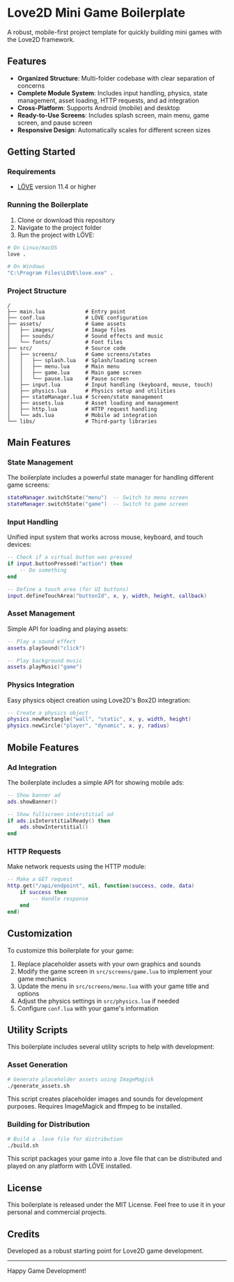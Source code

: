 # Love2D Mini Game Boilerplate

A robust, mobile-first project template for quickly building mini games with the Love2D framework.

## Features

- **Organized Structure**: Multi-folder codebase with clear separation of concerns
- **Complete Module System**: Includes input handling, physics, state management, asset loading, HTTP requests, and ad integration
- **Cross-Platform**: Supports Android (mobile) and desktop
- **Ready-to-Use Screens**: Includes splash screen, main menu, game screen, and pause screen
- **Responsive Design**: Automatically scales for different screen sizes

## Getting Started

### Requirements

- [LÖVE](https://love2d.org/) version 11.4 or higher

### Running the Boilerplate

1. Clone or download this repository
2. Navigate to the project folder
3. Run the project with LÖVE:

```bash
# On Linux/macOS
love .

# On Windows
"C:\Program Files\LOVE\love.exe" .
```

### Project Structure

```
/
├── main.lua             # Entry point
├── conf.lua             # LÖVE configuration
├── assets/              # Game assets
│   ├── images/          # Image files
│   ├── sounds/          # Sound effects and music
│   └── fonts/           # Font files
├── src/                 # Source code
│   ├── screens/         # Game screens/states
│   │   ├── splash.lua   # Splash/loading screen
│   │   ├── menu.lua     # Main menu
│   │   ├── game.lua     # Main game screen
│   │   └── pause.lua    # Pause screen
│   ├── input.lua        # Input handling (keyboard, mouse, touch)
│   ├── physics.lua      # Physics setup and utilities
│   ├── stateManager.lua # Screen/state management
│   ├── assets.lua       # Asset loading and management
│   ├── http.lua         # HTTP request handling
│   └── ads.lua          # Mobile ad integration
└── libs/                # Third-party libraries
```

## Main Features

### State Management

The boilerplate includes a powerful state manager for handling different game screens:

```lua
stateManager.switchState("menu")  -- Switch to menu screen
stateManager.switchState("game")  -- Switch to game screen
```

### Input Handling

Unified input system that works across mouse, keyboard, and touch devices:

```lua
-- Check if a virtual button was pressed
if input.buttonPressed("action") then
    -- Do something
end

-- Define a touch area (for UI buttons)
input.defineTouchArea("buttonId", x, y, width, height, callback)
```

### Asset Management

Simple API for loading and playing assets:

```lua
-- Play a sound effect
assets.playSound("click")

-- Play background music
assets.playMusic("game")
```

### Physics Integration

Easy physics object creation using Love2D's Box2D integration:

```lua
-- Create a physics object
physics.newRectangle("wall", "static", x, y, width, height)
physics.newCircle("player", "dynamic", x, y, radius)
```

## Mobile Features

### Ad Integration

The boilerplate includes a simple API for showing mobile ads:

```lua
-- Show banner ad
ads.showBanner()

-- Show fullscreen interstitial ad
if ads.isInterstitialReady() then
    ads.showInterstitial()
end
```

### HTTP Requests

Make network requests using the HTTP module:

```lua
-- Make a GET request
http.get("/api/endpoint", nil, function(success, code, data)
    if success then
        -- Handle response
    end
end)
```

## Customization

To customize this boilerplate for your game:

1. Replace placeholder assets with your own graphics and sounds
2. Modify the game screen in `src/screens/game.lua` to implement your game mechanics
3. Update the menu in `src/screens/menu.lua` with your game title and options
4. Adjust the physics settings in `src/physics.lua` if needed
5. Configure `conf.lua` with your game's information

## Utility Scripts

This boilerplate includes several utility scripts to help with development:

### Asset Generation

```bash
# Generate placeholder assets using ImageMagick
./generate_assets.sh
```

This script creates placeholder images and sounds for development purposes. Requires ImageMagick and ffmpeg to be installed.

### Building for Distribution

```bash
# Build a .love file for distribution
./build.sh
```

This script packages your game into a .love file that can be distributed and played on any platform with LÖVE installed.

## License

This boilerplate is released under the MIT License. Feel free to use it in your personal and commercial projects.

## Credits

Developed as a robust starting point for Love2D game development.

---

Happy Game Development!
